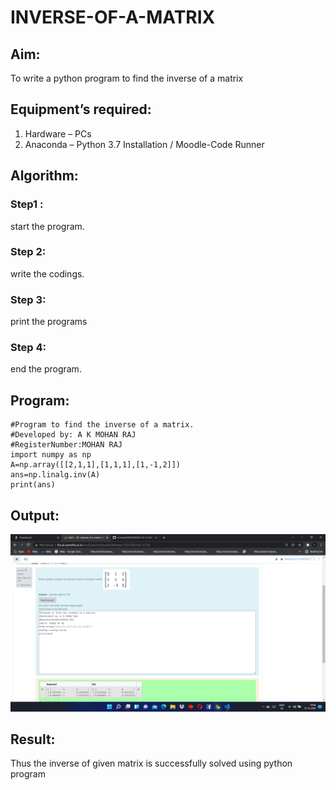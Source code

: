 # INVERSE-OF-A-MATRIX
## Aim:
To write a python program to find the inverse of a matrix
## Equipment’s required:
1. 	Hardware – PCs
2. 	Anaconda – Python 3.7 Installation / Moodle-Code Runner
## Algorithm:
### Step1 : 
start the program.
### Step 2: 
write the codings.
### Step 3: 
print the programs
### Step 4: 
end the program.
## Program:
```
#Program to find the inverse of a matrix.
#Developed by: A K MOHAN RAJ
#RegisterNumber:MOHAN RAJ
import numpy as np
A=np.array([[2,1,1],[1,1,1],[1,-1,2]])
ans=np.linalg.inv(A)
print(ans)
```
## Output:
![git log](mohan6.png)
## Result:
Thus the inverse of given matrix is successfully solved using python program

